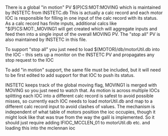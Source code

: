There is a global "in motion" PV $(P)CS:MOT:MOVING which is maintained by INSTETC from INSTETC.db This is actually a calc record and each motor IOC is responsible for filling in one input of the calc record with its status. As a calc record has finite inputs, additional calcs like "$(P)CS:MOT:_MOVING1 will get created which will aggregate inputs and feed then into a single input of the overall MOVING PV. The "stop all" PV is also maintained by INSTETC in this file.

To support "stop all" you just need to load $(MOTOR)/db/motorUtil.db into the IOC - this sets up a monitor on the INSTETC PV and propagates any stop request to the IOC

To add "in motion" support, the same file must be included, but it will need to be first edited to add support for that IOC to push its status.
 
INSTETC keeps track of the global moving flag, MOVING1 is merged with MOVING so you just need to watch that. As motion is across multiple IOCs splitting each IOC into a different calc record is safest to avoid possible misses, so currently each IOC needs to load motorUtil.db and map to a different calc record input to avoid clashes of values. The mechanism is independent of what table of motors position the ioc occupies, though it might look like that was true from the way the galil is implemented. So it should just require adding IFIOC_MCCLEN_01 to motorUtil.db etc. and loading this into the mclennan ioc
